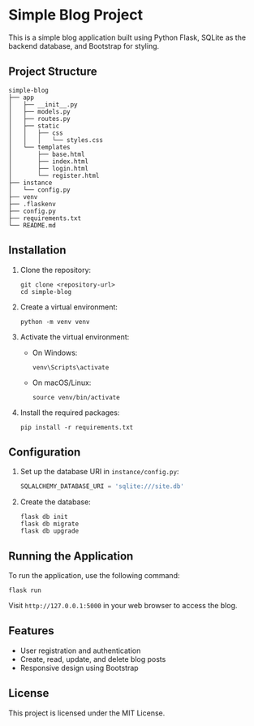 # Simple Blog Project

This is a simple blog application built using Python Flask, SQLite as the backend database, and Bootstrap for styling.

## Project Structure

```
simple-blog
├── app
│   ├── __init__.py
│   ├── models.py
│   ├── routes.py
│   ├── static
│   │   ├── css
│   │   │   └── styles.css
│   └── templates
│       ├── base.html
│       ├── index.html
│       ├── login.html
│       └── register.html
├── instance
│   └── config.py
├── venv
├── .flaskenv
├── config.py
├── requirements.txt
└── README.md
```

## Installation

1. Clone the repository:
   ```
   git clone <repository-url>
   cd simple-blog
   ```

2. Create a virtual environment:
   ```
   python -m venv venv
   ```

3. Activate the virtual environment:
   - On Windows:
     ```
     venv\Scripts\activate
     ```
   - On macOS/Linux:
     ```
     source venv/bin/activate
     ```

4. Install the required packages:
   ```
   pip install -r requirements.txt
   ```

## Configuration

1. Set up the database URI in `instance/config.py`:
   ```python
   SQLALCHEMY_DATABASE_URI = 'sqlite:///site.db'
   ```

2. Create the database:
   ```
   flask db init
   flask db migrate
   flask db upgrade
   ```

## Running the Application

To run the application, use the following command:
```
flask run
```

Visit `http://127.0.0.1:5000` in your web browser to access the blog.

## Features

- User registration and authentication
- Create, read, update, and delete blog posts
- Responsive design using Bootstrap

## License

This project is licensed under the MIT License.